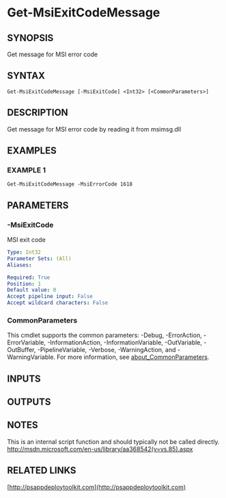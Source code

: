 ﻿---
external help file: PSAppDeployToolkit-help.xml
Module Name: PSAppDeployToolkit
online version: http://psappdeploytoolkit.com
schema: 2.0.0
---

# Get-MsiExitCodeMessage

## SYNOPSIS
Get message for MSI error code

## SYNTAX

```
Get-MsiExitCodeMessage [-MsiExitCode] <Int32> [<CommonParameters>]
```

## DESCRIPTION
Get message for MSI error code by reading it from msimsg.dll

## EXAMPLES

### EXAMPLE 1
```
Get-MsiExitCodeMessage -MsiErrorCode 1618
```

## PARAMETERS

### -MsiExitCode
MSI exit code

```yaml
Type: Int32
Parameter Sets: (All)
Aliases:

Required: True
Position: 1
Default value: 0
Accept pipeline input: False
Accept wildcard characters: False
```

### CommonParameters
This cmdlet supports the common parameters: -Debug, -ErrorAction, -ErrorVariable, -InformationAction, -InformationVariable, -OutVariable, -OutBuffer, -PipelineVariable, -Verbose, -WarningAction, and -WarningVariable. For more information, see [about_CommonParameters](http://go.microsoft.com/fwlink/?LinkID=113216).

## INPUTS

## OUTPUTS

## NOTES
This is an internal script function and should typically not be called directly.
http://msdn.microsoft.com/en-us/library/aa368542(v=vs.85).aspx

## RELATED LINKS

[http://psappdeploytoolkit.com](http://psappdeploytoolkit.com)

